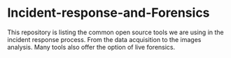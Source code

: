 # Incident-response-and-Forensics
This repository is listing the common open source tools we are using in the incident response process. From the data acquisition to the images analysis.
Many tools also offer the option of live forensics.
